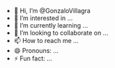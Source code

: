 - 👋 Hi, I’m @GonzaloVillagra
- 👀 I’m interested in ...
- 🌱 I’m currently learning ...
- 💞️ I’m looking to collaborate on ...
- 📫 How to reach me ...
- 😄 Pronouns: ...
- ⚡ Fun fact: ...

<!---
GonzaloVillagra/GonzaloVillagra is a ✨ special ✨ repository because its `README.md` (this file) appears on your GitHub profile.
You can click the Preview link to take a look at your changes.
--->
